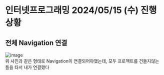 # 인터넷프로그래밍 2024/05/15 (수) 진행상황
## 전체 Navigation 연결
![image](https://github.com/ChaeDoll/TIL/assets/108540812/8733781e-5325-468b-b30f-6ea8fd496420)  
위 사진과 같은 형태로 Navigation이 연결되어야했는데, 모두 프로젝트를 건들지않는 틈을 타서 내가 연결했다
